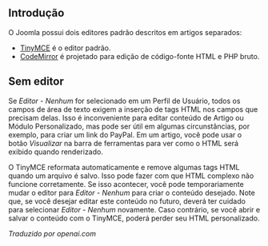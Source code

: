 <!-- Filename: Content_editors / Display title: Editores de Conteúdo   -->

## Introdução

O Joomla possui dois editores padrão descritos em artigos separados:

- [TinyMCE](jdocmanual?article=user/editors/tinymce-plugin) é o editor padrão.
- [CodeMirror](jdocmanual?article=user/editors/codemirror-plugin) é projetado
  para edição de código-fonte HTML e PHP bruto.

## Sem editor

Se *Editor - Nenhum* for selecionado em um Perfil de Usuário, todos os campos de área de texto exigem a inserção de tags HTML nos campos que precisam delas. Isso é inconveniente para editar conteúdo de Artigo ou Módulo Personalizado, mas pode ser útil em algumas circunstâncias, por exemplo, para criar um link do PayPal. Em um artigo, você pode usar o botão *Visualizar* na barra de ferramentas para ver como o HTML será exibido quando renderizado.

O TinyMCE reformata automaticamente e remove algumas tags HTML quando um arquivo é salvo. Isso pode fazer com que HTML complexo não funcione corretamente. Se isso acontecer, você pode temporariamente mudar o editor para *Editor - Nenhum* para criar o conteúdo desejado. Note que, se você desejar editar este conteúdo no futuro, deverá ter cuidado para selecionar *Editor - Nenhum* novamente. Caso contrário, se você abrir e salvar o conteúdo com o TinyMCE, poderá perder seu HTML personalizado.

*Traduzido por openai.com*

